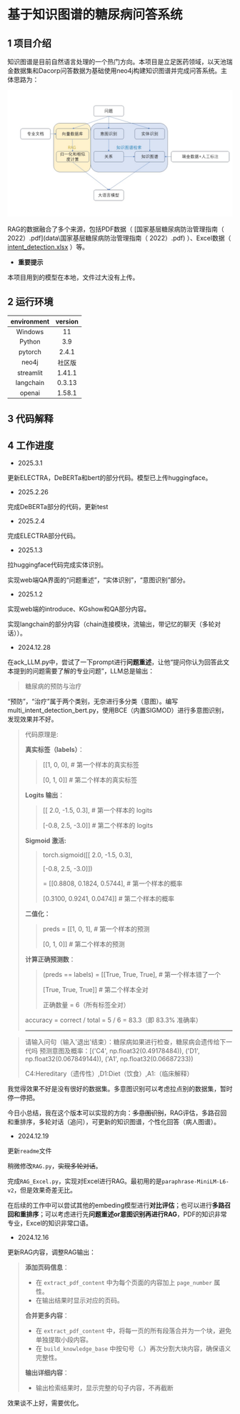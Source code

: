 # 基于知识图谱的糖尿病问答系统

## 1 项目介绍

知识图谱是目前自然语言处理的一个热门方向。本项目是立足医药领域，以天池瑞金数据集和Dacorp问答数据为基础使用neo4j构建知识图谱并完成问答系统。主体思路为：

![version2](img/version2.jpg)

RAG的数据融合了多个来源，包括PDF数据（ [国家基层糖尿病防治管理指南（ 2022）.pdf](data\国家基层糖尿病防治管理指南（ 2022）.pdf) ）、Excel数据（ [intent_detection.xlsx](data\intent_detection.xlsx) ）等。



- **重要提示**

本项目用到的模型在本地，文件过大没有上传。

## 2 运行环境

| environment | version |
| :---------: | :-----: |
|   Windows   |   11    |
|   Python    |   3.9   |
|   pytorch   |  2.4.1  |
|    neo4j    | 社区版  |
|  streamlit  | 1.41.1  |
|  langchain  | 0.3.13  |
|   openai    | 1.58.1  |

 

## 3 代码解释





## 4 工作进度

- 2025.3.1

更新ELECTRA，DeBERTa和bert的部分代码。模型已上传huggingface。

- 2025.2.26

完成DeBERTa部分的代码，更新test

- 2025.2.4

完成ELECTRA部分代码。

- 2025.1.3

拉huggingface代码完成实体识别。

实现web端QA界面的“问题重述”，“实体识别”，“意图识别”部分。

- 2025.1.2

实现web端的introduce、KGshow和QA部分内容。

实现langchain的部分内容（chain连接模块，流输出，带记忆的聊天（多轮对话））。

- 2024.12.28

在ack_LLM.py中，尝试了一下prompt进行**问题重述**，让他“提问你认为回答此文本提到的问题需要了解的专业问题”，LLM总是输出：

> 糖尿病的预防与治疗

“预防”，“治疗”属于两个类别，无奈进行多分类（意图）。编写multi_intent_detection_bert.py，使用BCE（内置SIGMOD）进行多意图识别，发现效果并不好。

> 代码原理是:
>
> **真实标签（labels）**：
>
> > [[1, 0, 0],  # 第一个样本的真实标签 
> >
> > [0, 1, 0]]  # 第二个样本的真实标签
>
> **Logits 输出**：
>
> > [[ 2.0, -1.5,  0.3],  # 第一个样本的 logits 
> >
> > [-0.8,  2.5, -3.0]]  # 第二个样本的 logits
>
> **Sigmoid 激活:**
>
> > torch.sigmoid([[ 2.0, -1.5,  0.3],               
> >
> > [-0.8,  2.5, -3.0]])
> >
> >  = [[0.8808, 0.1824, 0.5744], # 第一个样本的概率  
> >
> >  [0.3100, 0.9241, 0.0474]]  # 第二个样本的概率
>
>  **二值化：**
>
> > preds = [[1, 0, 1],  # 第一个样本的预测        
> >
> >  [0, 1, 0]]  # 第二个样本的预测
>
> **计算正确预测数**：
>
> > (preds == labels) = [[True, True, True],   # 第一个样本错了一个                     
> >
> > [True, True, True]]  # 第二个样本全对
> >
> >  正确数量 = 6（所有标签全对）
>
> accuracy = correct / total = 5 / 6 = 83.3（即 83.3% 准确率）
>
> ****

> 请输入问句（输入'退出'结束）：糖尿病如果进行检查，糖尿病会遗传给下一代吗
> 	预测意图及概率：[('C4', np.float32(0.49178484)), ('D1', np.float32(0.067849144)), ('A1', np.float32(0.06687233))
>
> C4:Hereditary（遗传性）,D1:Diet（饮食）,A1:（临床解释）

我觉得效果不好是没有很好的数据集。多意图识别可以考虑拉点别的数据集，暂时停一停把。

今日小总结，我在这个版本可以实现的方向：~~多意图识别~~，RAG评估，多路召回和重排序，多轮对话（追问），可更新的知识图谱，个性化回答（病人图谱）。

- 2024.12.19

更新`readme`文件

稍微修改`RAG.py`，~~实现多轮对话~~。

完成`RAG_Excel.py`，实现对Excel进行RAG。最初用的是`paraphrase-MiniLM-L6-v2`，但是效果奇差无比。

在后续的工作中可以尝试其他的embeding模型进行**对比评估**；也可以进行**多路召回和重排序**；可以考虑进行先**问题重述or意图识别再进行RAG**，PDF的知识非常专业，Excel的知识非常口语。

- 2024.12.16

更新RAG内容，调整RAG输出：

> **添加页码信息**：
>
> - 在 `extract_pdf_content` 中为每个页面的内容加上 `page_number` 属性。
> - 在输出结果时显示对应的页码。
>
> **合并更多内容**：
>
> - 在 `extract_pdf_content` 中，将每一页的所有段落合并为一个块，避免单独提取小段内容。
> - 在 `build_knowledge_base` 中按句号（`。`）再次分割大块内容，确保语义完整性。
>
> **输出详细内容**：
>
> - 输出检索结果时，显示完整的句子内容，不再截断

效果谈不上好，需要优化。

